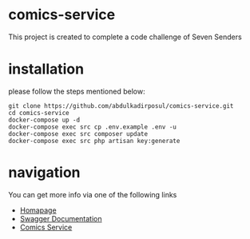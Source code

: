 # comics-service
This project is created to complete a code challenge of Seven Senders

# installation
please follow the steps mentioned below:
```
git clone https://github.com/abdulkadirposul/comics-service.git
cd comics-service
docker-compose up -d
docker-compose exec src cp .env.example .env -u
docker-compose exec src composer update
docker-compose exec src php artisan key:generate
```

# navigation
You can get more info via one of the following links
- <a href="http://127.0.0.1:8080">Homapage</a>
- <a href="http://127.0.0.1:8080/api/documentation">Swagger Documentation</a>
- <a href="http://127.0.0.1:8080/api/comics">Comics Service</a>